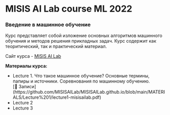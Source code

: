 <h1>MISIS AI Lab course ML 2022</h1>
<h3>Введение в машинное обучение</h3>

Курс представляет собой изложение основных алгоритмов машинного обучения и методов решения прикладных задач. Курс содержит как теоритический, так и практический материал.

Сайт курса  - [MISIS AI Lab](https://misisailab.github.io/docs/)

<b>Материалы курса:</b>
<ul>
    <li>Lecture 1. Что такое машинное обучение? Основные термины, папиры и источники. Соревнования по машинному обучению.  <br>
     [📄 Записи](https://github.com/MISISAILab/MISISAILab.github.io/blob/main/MATERIALS/Lecture%201/lecture1-misisailab.pdf)</li>
    <li>Lecture 2</li>
    <li>Lecture 3</li>
</ul>

